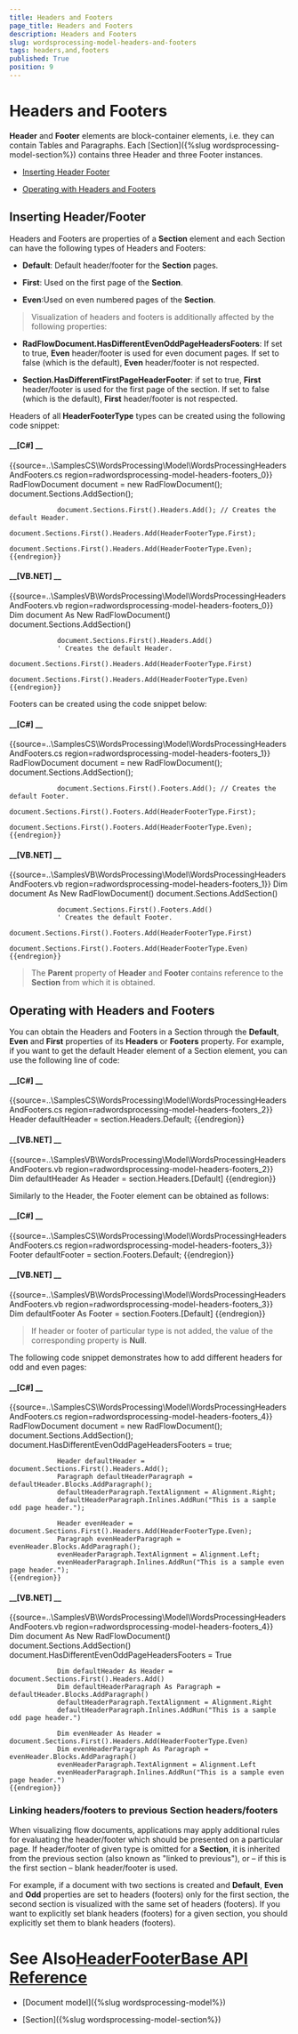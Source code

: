 ```yaml
---
title: Headers and Footers
page_title: Headers and Footers
description: Headers and Footers
slug: wordsprocessing-model-headers-and-footers
tags: headers,and,footers
published: True
position: 9
---
```


# Headers and Footers



__Header__ and __Footer__ elements are block-container elements, i.e. they can contain Tables and
        Paragraphs. Each [Section]({%slug wordsprocessing-model-section%}) contains three Header and three Footer instances.
      

* [Inserting Header Footer](#inserting-header/footer)

* [Operating with Headers and Footers ](#operating-with-headers-and-footers)

## Inserting Header/Footer

Headers and Footers are properties of a __Section__ element and each Section can have the following types of Headers and
          Footers:
        

* __Default__: Default header/footer for the __Section__ pages.
            

* __First__: Used on the first page of the __Section__.
            

* __Even__:Used on even numbered pages of the __Section__.
            

>Visualization of headers and footers is additionally affected by the following properties:
          

* __RadFlowDocument.HasDifferentEvenOddPageHeadersFooters__: If set to true, __Even__
                header/footer is used for even document pages. If set to false (which is the default), __Even__ header/footer is
                not respected.
              

* __Section.HasDifferentFirstPageHeaderFooter__: if set to true, __First__ header/footer is
                used for the first page of the section. If set to false (which is the default), __First__ header/footer is not
                respected.
              

Headers of all __HeaderFooterType__ types can be created using the following code snippet:
        

#### __[C#] __

{{source=..\SamplesCS\WordsProcessing\Model\WordsProcessingHeadersAndFooters.cs region=radwordsprocessing-model-headers-footers_0}}
	            RadFlowDocument document = new RadFlowDocument();
	            document.Sections.AddSection();
	
	            document.Sections.First().Headers.Add(); // Creates the default Header.
	            document.Sections.First().Headers.Add(HeaderFooterType.First);
	            document.Sections.First().Headers.Add(HeaderFooterType.Even);
	{{endregion}}



#### __[VB.NET] __

{{source=..\SamplesVB\WordsProcessing\Model\WordsProcessingHeadersAndFooters.vb region=radwordsprocessing-model-headers-footers_0}}
	            Dim document As New RadFlowDocument()
	            document.Sections.AddSection()
	
	            document.Sections.First().Headers.Add()
	            ' Creates the default Header.
	            document.Sections.First().Headers.Add(HeaderFooterType.First)
	            document.Sections.First().Headers.Add(HeaderFooterType.Even)
	{{endregion}}



Footers can be created using the code snippet below:
        

#### __[C#] __

{{source=..\SamplesCS\WordsProcessing\Model\WordsProcessingHeadersAndFooters.cs region=radwordsprocessing-model-headers-footers_1}}
	            RadFlowDocument document = new RadFlowDocument();
	            document.Sections.AddSection();
	
	            document.Sections.First().Footers.Add(); // Creates the default Footer.
	            document.Sections.First().Footers.Add(HeaderFooterType.First);
	            document.Sections.First().Footers.Add(HeaderFooterType.Even);
	{{endregion}}



#### __[VB.NET] __

{{source=..\SamplesVB\WordsProcessing\Model\WordsProcessingHeadersAndFooters.vb region=radwordsprocessing-model-headers-footers_1}}
	            Dim document As New RadFlowDocument()
	            document.Sections.AddSection()
	
	            document.Sections.First().Footers.Add()
	            ' Creates the default Footer.
	            document.Sections.First().Footers.Add(HeaderFooterType.First)
	            document.Sections.First().Footers.Add(HeaderFooterType.Even)
	{{endregion}}



>The __Parent__ property of __Header__ and __Footer__ contains reference to
            the __Section__ from which it is obtained.
          

## Operating with Headers and Footers

You can obtain the Headers and Footers in a Section through the __Default__, __Even__ and
          __First__ properties of its __Headers__ or __Footers__ property. For example, if
          you want to get the default Header element of a Section element, you can use the following line of code:
        

#### __[C#] __

{{source=..\SamplesCS\WordsProcessing\Model\WordsProcessingHeadersAndFooters.cs region=radwordsprocessing-model-headers-footers_2}}
	            Header defaultHeader = section.Headers.Default;
	{{endregion}}



#### __[VB.NET] __

{{source=..\SamplesVB\WordsProcessing\Model\WordsProcessingHeadersAndFooters.vb region=radwordsprocessing-model-headers-footers_2}}
	            Dim defaultHeader As Header = section.Headers.[Default]
	{{endregion}}



Similarly to the Header, the Footer element can be obtained as follows:
        

#### __[C#] __

{{source=..\SamplesCS\WordsProcessing\Model\WordsProcessingHeadersAndFooters.cs region=radwordsprocessing-model-headers-footers_3}}
	            Footer defaultFooter = section.Footers.Default;
	{{endregion}}



#### __[VB.NET] __

{{source=..\SamplesVB\WordsProcessing\Model\WordsProcessingHeadersAndFooters.vb region=radwordsprocessing-model-headers-footers_3}}
	            Dim defaultFooter As Footer = section.Footers.[Default]
	{{endregion}}



>If header or footer of particular type is not added, the value of the corresponding property is __Null__.
          

The following code snippet demonstrates how to add different headers for odd and even pages:
        

#### __[C#] __

{{source=..\SamplesCS\WordsProcessing\Model\WordsProcessingHeadersAndFooters.cs region=radwordsprocessing-model-headers-footers_4}}
	            RadFlowDocument document = new RadFlowDocument();
	            document.Sections.AddSection();
	            document.HasDifferentEvenOddPageHeadersFooters = true;
	
	            Header defaultHeader = document.Sections.First().Headers.Add();
	            Paragraph defaultHeaderParagraph = defaultHeader.Blocks.AddParagraph();
	            defaultHeaderParagraph.TextAlignment = Alignment.Right;
	            defaultHeaderParagraph.Inlines.AddRun("This is a sample odd page header.");
	
	            Header evenHeader = document.Sections.First().Headers.Add(HeaderFooterType.Even);
	            Paragraph evenHeaderParagraph = evenHeader.Blocks.AddParagraph();
	            evenHeaderParagraph.TextAlignment = Alignment.Left;
	            evenHeaderParagraph.Inlines.AddRun("This is a sample even page header.");
	{{endregion}}



#### __[VB.NET] __

{{source=..\SamplesVB\WordsProcessing\Model\WordsProcessingHeadersAndFooters.vb region=radwordsprocessing-model-headers-footers_4}}
	            Dim document As New RadFlowDocument()
	            document.Sections.AddSection()
	            document.HasDifferentEvenOddPageHeadersFooters = True
	
	            Dim defaultHeader As Header = document.Sections.First().Headers.Add()
	            Dim defaultHeaderParagraph As Paragraph = defaultHeader.Blocks.AddParagraph()
	            defaultHeaderParagraph.TextAlignment = Alignment.Right
	            defaultHeaderParagraph.Inlines.AddRun("This is a sample odd page header.")
	
	            Dim evenHeader As Header = document.Sections.First().Headers.Add(HeaderFooterType.Even)
	            Dim evenHeaderParagraph As Paragraph = evenHeader.Blocks.AddParagraph()
	            evenHeaderParagraph.TextAlignment = Alignment.Left
	            evenHeaderParagraph.Inlines.AddRun("This is a sample even page header.")
	{{endregion}}



### Linking headers/footers to previous Section headers/footers

When visualizing flow documents, applications may apply additional rules for evaluating the header/footer which should be presented on a
              particular page. If header/footer of given type is omitted for a __Section__, it is inherited from the previous section
              (also known as "linked to previous"), or – if this is the first section – blank header/footer is used.
            

For example, if a document with two sections is created and __Default__, __Even__ and
              __Odd__ properties are set to headers (footers) only for the first section, the second section is visualized with the
              same set of headers (footers). If you want to explicitly set blank headers (footers) for a given section, you should explicitly set them to
              blank headers (footers).
            

# See Also[HeaderFooterBase API Reference](http://www.telerik.com/help/winforms/allmembers_t_telerik_windows_documents_flow_model_headerfooterbase.html)

 * [Document model]({%slug wordsprocessing-model%})

 * [Section]({%slug wordsprocessing-model-section%})
